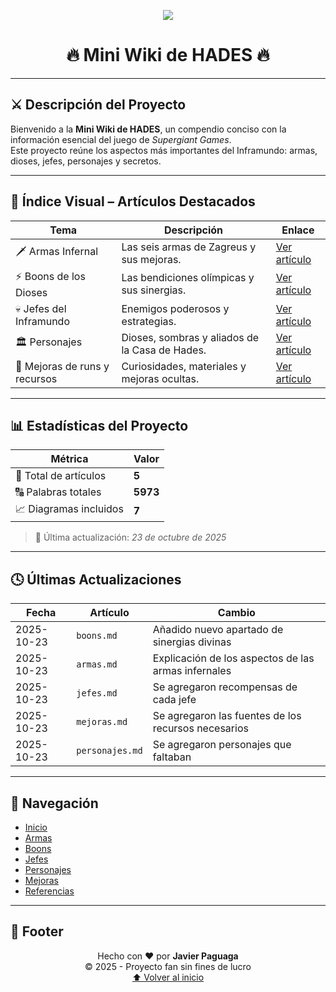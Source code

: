 <!-- ========================= -->
<!-- 🏛️ HADES MINI WIKI - INDEX -->
<!-- ========================= -->

<!-- Banner centrado -->
<p align="center">
  <img src="C:\Users\Hugo Paguaga\mi-proyecto-github\25-26-igps\entregas\javier.paguaga\AEC-MD\recursos\Imagenes\Hades_cover_art (1).jpg"
</p>

<h1 align="center">🔥 Mini Wiki de HADES 🔥</h1>

---

## ⚔️ Descripción del Proyecto

Bienvenido a la **Mini Wiki de HADES**, un compendio conciso con la información esencial del juego de *Supergiant Games*.  
Este proyecto reúne los aspectos más importantes del Inframundo: armas, dioses, jefes, personajes y secretos.

---

## 📖 Índice Visual – Artículos Destacados

| Tema                         | Descripción                                    | Enlace                          |
| ---------------------------- | ---------------------------------------------- | ------------------------------- |
| 🗡️ Armas Infernal             | Las seis armas de Zagreus y sus mejoras.       | [Ver artículo](./armas.md)      |
| ⚡ Boons de los Dioses        | Las bendiciones olímpicas y sus sinergias.     | [Ver artículo](./boons.md)      |
| 💀 Jefes del Inframundo       | Enemigos poderosos y estrategias.              | [Ver artículo](./jefes.md)      |
| 🏛️ Personajes                 | Dioses, sombras y aliados de la Casa de Hades. | [Ver artículo](./personajes.md) |
| 🔮 Mejoras de runs y recursos | Curiosidades, materiales y mejoras ocultas.    | [Ver artículo](./secretos.md)   |

---

## 📊 Estadísticas del Proyecto

| Métrica               | Valor     |
| --------------------- | --------- |
| 📝 Total de artículos  | **5**     |
| 🔠 Palabras totales    | **5973**  |
| 📈 Diagramas incluidos | **7**     |

> 📅 Última actualización: *23 de octubre de 2025*

---

## 🕓 Últimas Actualizaciones

| Fecha      | Artículo        | Cambio                                              |
| ---------- | --------------- | --------------------------------------------------- |
| 2025-10-23 | `boons.md`      | Añadido nuevo apartado de sinergias divinas         |
| 2025-10-23 | `armas.md`      | Explicación de los aspectos de las armas infernales |
| 2025-10-23 | `jefes.md`      | Se agregaron recompensas de cada jefe               |
| 2025-10-23 | `mejoras.md`    | Se agregaron las fuentes de los recursos necesarios |
| 2025-10-23 | `personajes.md` | Se agregaron personajes que faltaban                |



---

## 🧭 Navegación

- [Inicio](./index.md)
- [Armas](./armas.md)
- [Boons](./boons.md)
- [Jefes](./jefes.md)
- [Personajes](./personajes.md)
- [Mejoras](./mejoras.md)
- [Referencias](./referencias.md)
---

## 👣 Footer

<p align="center">
  Hecho con ❤️ por <strong>Javier Paguaga</strong>  
  <br/>
  © 2025 - Proyecto fan sin fines de lucro  
  <br/>
  <a href="#top">⬆️ Volver al inicio</a>
</p>
